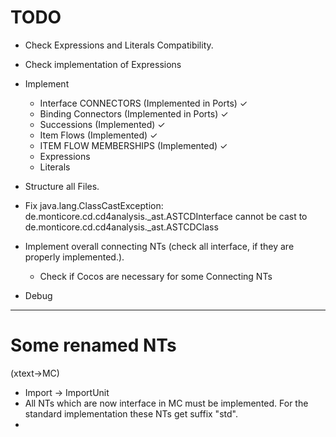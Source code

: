 # TODO
- Check Expressions and Literals Compatibility.
- Check implementation of Expressions
- Implement 
    - Interface CONNECTORS (Implemented in Ports) &check;
    - Binding Connectors (Implemented in Ports) &check;
    - Successions (Implemented) &check;
    - Item Flows  (Implemented) &check;
    - ITEM FLOW MEMBERSHIPS  (Implemented) &check;
    - Expressions
    - Literals
- Structure all Files.
- Fix java.lang.ClassCastException: de.monticore.cd.cd4analysis._ast.ASTCDInterface cannot be cast to 
    de.monticore.cd.cd4analysis._ast.ASTCDClass
- Implement overall connecting NTs (check all interface, if they are properly implemented.).
   - Check if Cocos are necessary for some Connecting NTs


 - Debug
 
 
 
 -------- 
 # Some renamed NTs
 
 (xtext->MC)
- Import -> ImportUnit
- All NTs which are now interface in MC must be implemented. For the standard implementation these NTs
  get suffix "std".
- 

 
